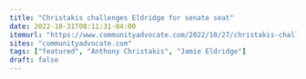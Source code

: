 ```yaml
---
title: "Christakis challenges Eldridge for senate seat"
date: 2022-10-31T08:11:31-04:00
itemurl: "https://www.communityadvocate.com/2022/10/27/christakis-challenges-eldridge-for-senate-seat/"
sites: "communityadvocate.com"
tags: ["featured", "Anthony Christakis", "Jamie Eldridge"]
draft: false
---
```


